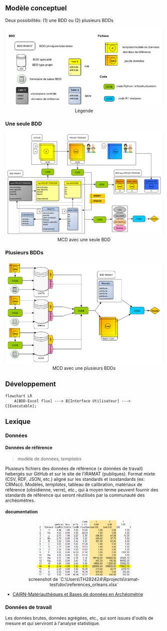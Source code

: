 
## Modèle conceptuel

Deux possibilités: (1) une BDD ou (2) plusieurs BDDs

<p align="center">
  <img src="_erd\legend.png" width="800">
  <br>
    Légende
</p>


### Une seule BDD

<p align="center">
  <img src="_erd\bdd_uni.png" width="800">
  <br>
    MCD avec une seule BDD
</p>

### Plusieurs BDDs

<p align="center">
  <img src="_erd\bdd_pluri.png" width="800">
  <br>
    MCD avec une plusieurs BDDs
</p>

## Développement

```mermaid
flowchart LR
    A[BDD-Excel flux] ---> B[Interface Utilisateur] ---> C[Executable];
```

## Lexique

### Données

#### Données de référence
> modèle de données, *templates*

Plusieurs fichiers des données de référence (≠ données de travail) hebergés sur GitHub et sur le site de l'IRAMAT (publiques). Format mixte (CSV, RDF, JSON, etc.) aligné sur les standards et isostandards (ex: CRMsci). Modèles, *templates*, tableau de calibration, matériaux de référence (obsidienne, verre), etc., qui à moyen terme peuvent fournir des standards de référence qui seront réutilisés par la communauté des archéomètres. 

#### documentation

<p align="center">
  <img src="image.png" width="300">
  <br>
    screenshot de `C:\Users\TH282424\Rprojects\iramat-test\doc\references_orleans.xlsx`
</p>


* [CAIRN-Matériauthèques et Bases de données en Archéométrie](https://archeometrie.cnrs.fr/vers-lelaboration-et-le-partage-dun-thesaurus-et-dun-schema-conceptuel-de-donnees-de-materiautheque/)

### Données de travail

Les données brutes, données agrégées, etc., qui sont issues d'outils de mesure et qui serviront à l'analyse statistique.


